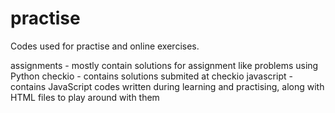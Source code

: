 practise
========

Codes used for practise and online exercises.

assignments - mostly contain solutions for assignment like problems using Python
checkio - contains solutions submited at checkio
javascript - contains JavaScript codes written during learning and practising, along with HTML files to play around with them

